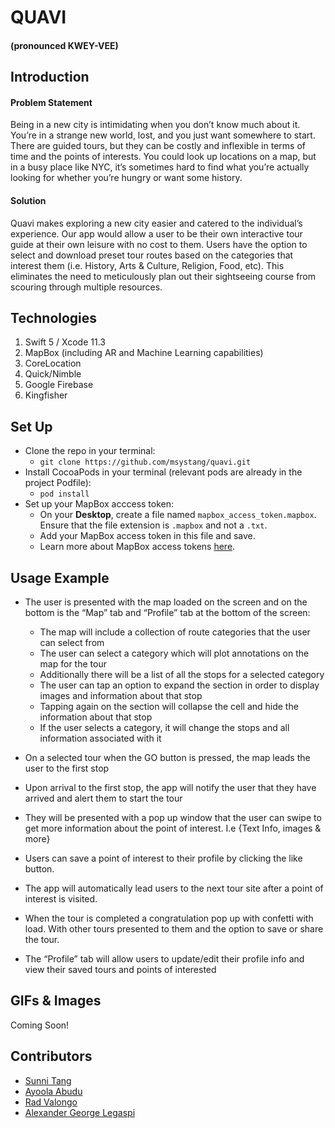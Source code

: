 # QUAVI
#### (pronounced KWEY-VEE)

## Introduction
#### Problem Statement
Being in a new city is intimidating when you don’t know much about it. You’re in a strange new world, lost, and you just want somewhere to start. There are guided tours, but they can be costly and inflexible in terms of time and the points of interests. You could look up locations on a map, but in a busy place like NYC, it’s sometimes hard to find what you’re actually looking for whether you’re hungry or want some history.

#### Solution
Quavi makes exploring a new city easier and catered to the individual’s experience. Our app would allow a user to be their own interactive tour guide at their own leisure with no cost to them. Users have the option to select and download preset tour routes based on the categories that interest them (i.e. History, Arts & Culture, Religion, Food, etc). This eliminates the need to meticulously plan out their sightseeing course from scouring through multiple resources.

## Technologies
1. Swift 5 / Xcode 11.3
1. MapBox (including AR and Machine Learning capabilities)
1. CoreLocation
1. Quick/Nimble
1. Google Firebase
1. Kingfisher

## Set Up
- Clone the repo in your terminal:
  - ```git clone https://github.com/msystang/quavi.git```
- Install CocoaPods in your terminal (relevant pods are already in the project Podfile):
  - ```pod install```
- Set up your MapBox acccess token:
  - On your **Desktop**, create a file named `mapbox_access_token.mapbox`. Ensure that the file extension is `.mapbox` and not a `.txt`.
  - Add your MapBox access token in this file and save.
  - Learn more about MapBox access tokens [here](https://docs.mapbox.com/help/how-mapbox-works/access-tokens/#how-access-tokens-work).
  
## Usage Example
- The user is presented with the map loaded on the screen and on the bottom is the “Map” tab and “Profile” tab at the bottom of the screen:
  - The map will include a collection of route categories that the user can select from
  - The user can select a category which will plot annotations on the map for the tour
  - Additionally there will be a list of all the stops for a selected category
  - The user can tap an option to expand the section in order to display images and information about that stop
  - Tapping again on the section will collapse the cell and hide the information about that stop
  - If the user selects a category, it will change the stops and all  information associated with it

- On a selected tour when the GO button is pressed, the map leads the user to the first stop

- Upon arrival to the first stop, the app will notify the user that they have arrived and alert them to start the tour

- They will be presented with a pop up window that the user can swipe to get more information about the point of interest.  I.e {Text Info, images & more}

- Users can save a point of interest to their profile by clicking the like button. 

- The app will automatically lead users to the next tour site after a point of interest is visited.

- When the tour is completed a congratulation pop up with confetti with load. With other tours presented to them and the option to save or share the tour.

- The “Profile” tab will allow users to update/edit their profile info and view their saved tours and points of interested

## GIFs & Images
Coming Soon!


## Contributors
- [Sunni Tang](https://github.com/msystang)
- [Ayoola Abudu](https://github.com/aabudu16)
- [Rad Valongo](https://github.com/RadBV)
- [Alexander George Legaspi](https://github.com/aglegaspi)


